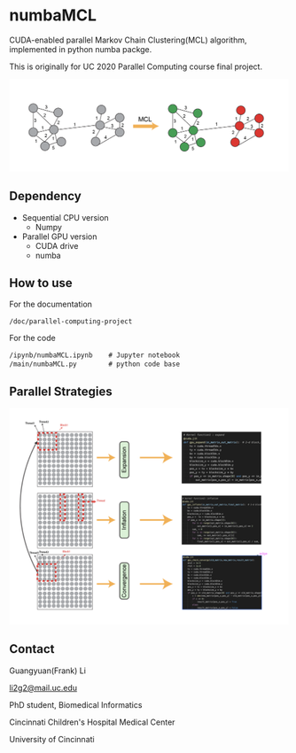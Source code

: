 # numbaMCL
CUDA-enabled parallel Markov Chain Clustering(MCL) algorithm, implemented in python numba packge.

This is originally for UC 2020 Parallel Computing course final project.



![MCL](https://github.com/frankligy/numbaMCL/blob/main/figures/figure1.png)

## Dependency
- Sequential CPU version
    - Numpy
- Parallel GPU version
    - CUDA drive
    - numba

## How to use
For the documentation
```
/doc/parallel-computing-project
```

For the code
```
/ipynb/numbaMCL.ipynb    # Jupyter notebook
/main/numbaMCL.py        # python code base
```

## Parallel Strategies
![strategy](https://github.com/frankligy/numbaMCL/blob/main/figures/figure2.png)

## Contact
Guangyuan(Frank) Li

li2g2@mail.uc.edu

PhD student, Biomedical Informatics

Cincinnati Children's Hospital Medical Center

University of Cincinnati





